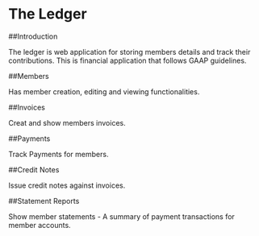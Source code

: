 # The Ledger

##Introduction

The ledger is web application for storing members details and track their contributions.
This is financial application that follows GAAP guidelines.

##Members

Has member creation, editing and viewing functionalities.

##Invoices

Creat and show members invoices.

##Payments

Track Payments for members.

##Credit Notes

Issue credit notes against invoices.

##Statement Reports

Show member statements - A summary of payment transactions for member accounts. 



